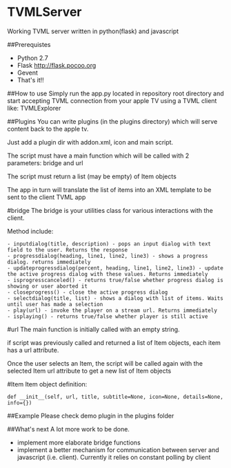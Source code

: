 # TVMLServer
Working TVML server written in python(flask) and javascript

##Prerequistes
- Python 2.7
- Flask http://flask.pocoo.org
- Gevent
- That's it!!

##How to use
Simply run the app.py located in repository root directory and start accepting TVML connection from your apple TV using a TVML client like: TVMLExplorer

##Plugins
You can write plugins (in the plugins directory) which will serve content back to the apple tv.

Just add a plugin dir with addon.xml, icon and main script.

The script must have a main function which will be called with 2 parameters: bridge and url

The script must return a list (may be empty) of Item objects

The app in turn will translate the list of items into an XML template to be sent to the client TVML app

#bridge
The bridge is your utilities class for various interactions with the client.

Method include:
```
- inputdialog(title, description) - pops an input dialog with text field to the user. Returns the response
- progressdialog(heading, line1, line2, line3) - shows a progress dialog. returns immediately
- updateprogressdialog(percent, heading, line1, line2, line3) - update the active progress dialog with these values. Returns immediately
- isprogresscanceled() - returns true/false whether progress dialog is showing or user aborted it
- closeprogress() - close the active progress dialog
- selectdialog(title, list) - shows a dialog with list of items. Waits until user has made a selection
- play(url) - invoke the player on a stream url. Returns immediately
- isplaying() - returns true/false whether player is still active
```

#url
The main function is initially called with an empty string.

if script was previously called and returned a list of Item objects, each item has a url attribute.

Once the user selects an Item, the script will be called again with the selected Item url attribute to get a new list of Item objects

#Item
Item object definition:
```
def __init__(self, url, title, subtitle=None, icon=None, details=None, info={})
```

##Example
Please check demo plugin in the plugins folder

##What's next
A lot more work to be done.
- implement more elaborate bridge functions
- implement a better mechanism for communication between server and javascript (i.e. client). Currently it relies on constant polling by client
